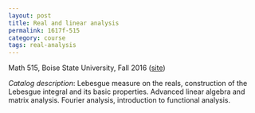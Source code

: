```yaml
---
layout: post
title: Real and linear analysis
permalink: 1617f-515
category: course
tags: real-analysis
---
```

Math 515, Boise State University, Fall 2016 ([site](http://github.com/scoskey/m515))<!--more-->

*Catalog description*: Lebesgue measure on the reals, construction of the Lebesgue integral and its basic properties. Advanced linear algebra and matrix analysis. Fourier analysis, introduction to functional analysis.
